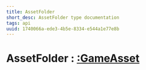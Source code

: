 ```yaml
---
title: AssetFolder
short_desc: AssetFolder type documentation
tags: api
uuid: 1740066a-ede3-4b5e-8334-e544a1e77e8b
---
```


# AssetFolder : [:GameAsset](:GameAsset)


